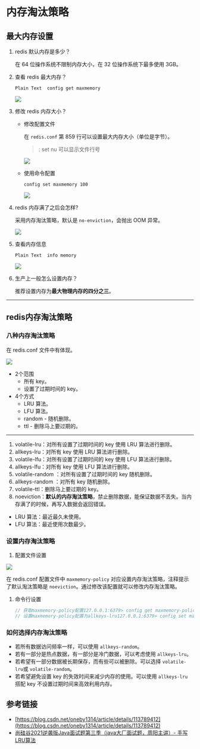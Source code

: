 # 内存淘汰策略

## 最大内存设置

1. redis 默认内存是多少？
   
    在 64 位操作系统不限制内存大小，在 32 位操作系统下最多使用 3GB。
    
2. 查看 redis 最大内存？
   
    `Plain Text  config get maxmemory`
    
    ![](https://s2.loli.net/2025/06/18/hRDCm7rN8kwzoLU.png)
    
3. 修改 redis 内存大小？
    - 修改配置文件
      
        在 `redis.conf` 第 859 行可以设置最大内存大小（单位是字节）。
        
        > : set nu 可以显示文件行号
        > 
        
        ![](https://s2.loli.net/2025/06/18/TFejNyVC4DQ1JrM.png)
        
    - 使用命令配置
      
        ```
        config set maxmemory 100
        ```
        
        ![](https://s2.loli.net/2025/06/18/f9LwzYK2SFTsgP7.png)
    
4. redis 内存满了之后会怎样?
   
    采用内存淘汰策略，默认是 `no-enviction`，会抛出 OOM 异常。
    
    ![](https://s2.loli.net/2025/06/18/qThrsEeQFCvAKpH.png)
    
5. 查看内存信息
   
    `Plain Text  info memory`
    
    ![](https://s2.loli.net/2025/06/18/6IlXH17JvDcyC5e.png)
    
6. 生产上一般怎么设置内存？
   
    推荐设置内存为**最大物理内存的四分之三**。
    

---

## redis内存淘汰策略

### 八种内存淘汰策略

在 redis.conf 文件中有体现。

![](https://s2.loli.net/2025/06/18/zUEcpjbNdkXYx6B.png)

- 2个范围
    - 所有 key。
    - 设置了过期时间的 key。
- 4个方式
    - LRU 算法。
    - LFU 算法。
    - random - 随机删除。
    - ttl - 删除马上要过期的。

---

1. volatile-lru：对所有设置了过期时间的 key 使用 LRU 算法进行删除。
2. allkeys-lru：对所有 key 使用 LRU 算法进行删除。
3. volatile-lfu：对所有设置了过期时间的 key 使用 LFU 算法进行删除。
4. allkeys-lfu：对所有 key 使用 LFU 算法进行删除。
5. volatile-random ：对所有设置了过期时间的 key 随机删除。
6. allkeys-random ：对所有 key 随机删除。
7. volatile-ttl：删除马上要过期的 key。
8. noeviction：**默认的内存淘汰策略**，禁止删除数据，能保证数据不丢失。当内存满了的时候，再写入数据会返回错误。
- LRU 算法：最近最久未使用。
- LFU 算法：最近使用次数最少。

### 设置内存淘汰策略

1. 配置文件设置

![](https://s2.loli.net/2025/06/18/cAX4aRjEVk9JfxT.png)

 在 redis.conf 配置文件中 `maxmemory-policy` 对应设置内存淘汰策略，注释提示了默认淘汰策略是 `noeviction`。通过修改该配置就可以修改内存淘汰策略。

1. 命令行设置
   
    ```java
    // 获取maxmemory-policy配置127.0.0.1:6379> config get maxmemory-policy
    // 设置maxmemory-policy配置为allkeys-lru127.0.0.1:6379> config set maxmemory-policy allkeys-lru
    ```
    

### 如何选择内存淘汰策略

- 若所有数据访问频率一样，可以使用 `allkeys-random`。
- 若有一部分是热点数据，有一部分是冷门数据，可以考虑使用 `allkeys-lru`。
- 若希望有一部分数据被长期保存，而有些可以被删除。可以选择 `volatile-lru`或 `volatile-random`。
- 若希望避免设置 key 的失效时间来减少内存的使用。可以使用 `allkeys-lru` 搭配 key 不设置过期时间来高效利用内存。

## 参考链接

- [https://blog.csdn.net/oneby1314/article/details/113789412](https://blog.csdn.net/oneby1314/article/details/113789412)
- [尚硅谷2021逆袭版Java面试题第三季（java大厂面试题，周阳主讲）- 手写 LRU算法](https://www.bilibili.com/video/BV1Hy4y1B78T?p=68)